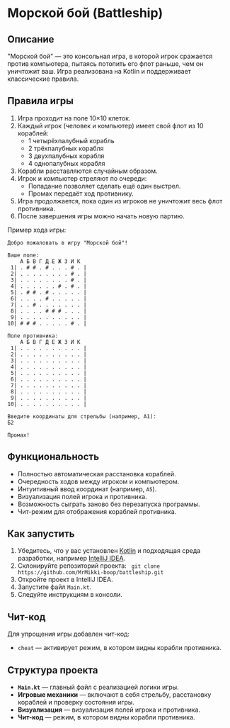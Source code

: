 # Морской бой (Battleship)

## Описание

"Морской бой" — это консольная игра, в которой игрок сражается против компьютера, пытаясь потопить его флот раньше, чем он уничтожит ваш. Игра реализована на Kotlin и поддерживает классические правила.

## Правила игры

1. Игра проходит на поле 10×10 клеток.
2. Каждый игрок (человек и компьютер) имеет свой флот из 10 кораблей:
    - 1 четырёхпалубный корабль
    - 2 трёхпалубных корабля
    - 3 двухпалубных корабля
    - 4 однопалубных корабля
3. Корабли расставляются случайным образом.
4. Игрок и компьютер стреляют по очереди:
    - Попадание позволяет сделать ещё один выстрел.
    - Промах передаёт ход противнику.
5. Игра продолжается, пока один из игроков не уничтожит весь флот противника.
6. После завершения игры можно начать новую партию.

Пример хода игры:

```
Добро пожаловать в игру "Морской бой"!

Ваше поле:
    А Б В Г Д Е Ж З И К
 1| . # # . # . . . # . |
 2| . . . . . . . . # . |
 3| . . . . . . . . # . |
 4| . . . . . . # . # . |
 5| . # # . # . . . . . |
 6| . . . . # . . . . . |
 7| . . # . . . . . . . |
 8| . . . . # # # . . . |
 9| . . . . . . . . . . |
10| # # # . . . . . # . |

Поле противника:
    А Б В Г Д Е Ж З И К
 1| . . . . . . . . . . |
 2| . . . . . . . . . . |
 3| . . . . . . . . . . |
 4| . . . . . . . . . . |
 5| . . . . . . . . . . |
 6| . . . . . . . . . . |
 7| . . . . . . . . . . |
 8| . . . . . . . . . . |
 9| . . . . . . . . . . |
10| . . . . . . . . . . |

Введите координаты для стрельбы (например, А1):
Б2

Промах!
```

## Функциональность

- Полностью автоматическая расстановка кораблей.
- Очередность ходов между игроком и компьютером.
- Интуитивный ввод координат (например, `А5`).
- Визуализация полей игрока и противника.
- Возможность сыграть заново без перезапуска программы.
- Чит-режим для отображения кораблей противника.

## Как запустить

1. Убедитесь, что у вас установлен [Kotlin](https://kotlinlang.org/) и подходящая среда разработки,
   например [IntelliJ IDEA](https://www.jetbrains.com/idea/).
2. Склонируйте репозиторий проекта:
``` git clone https://github.com/MrMikki-boop/battleship.git```
3. Откройте проект в IntelliJ IDEA.
4. Запустите файл `Main.kt`.
5. Следуйте инструкциям в консоли.

## Чит-код

Для упрощения игры добавлен чит-код:
- `cheat` — активирует режим, в котором видны корабли противника.

## Структура проекта

- **`Main.kt`** — главный файл с реализацией логики игры.
- **Игровые механики** — включают в себя стрельбу, расстановку кораблей и проверку состояния игры.
- **Визуализация** — визуализация полей игрока и противника.
- **Чит-код** — режим, в котором видны корабли противника.